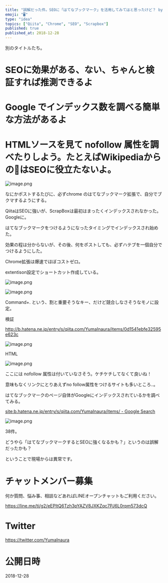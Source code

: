 ```yaml
---
title: "誤解だった件。SEOに「はてなブックマーク」を活用してみてはと思ったけど？ by @yumainaura #ScrapBox #Qiita"
emoji: "🖥"
type: "idea"
topics: ["Qiita", "Chrome", "SEO", "Scrapbox"]
published: true
published_at: 2018-12-28
---
```


別のタイトルたち。

# SEOに効果がある、ない、ちゃんと検証すれば推測できるよ

# Google でインデックス数を調べる簡単な方法があるよ

# HTMLソースを見て nofollow 属性を調べたりしよう。たとえばWikipediaからの🔗はSEOに役立たないよ。


![image.png](https://qiita-image-store.s3.amazonaws.com/0/89618/ddd27d7f-7deb-c3b8-c2cb-fe898826854e.png)

なにかポストするたびに、必ずchrome のはてなブックマーク拡張で、自分でブクマするようにする。

QiitaはSEOに強いが、ScrapBoxは最初はまったくインデックスされなかった。Googleに。

はてなブックマークをつけるようになったタイミングでインデックスされ始めた。

効果の程は分からないが、その後、何をポストしても、必ずハテブを一個自分でつけるようにした。

Chrome拡張は爆速でほぼコストゼロ。


extentison設定でショートカット作成している。

![image.png](https://qiita-image-store.s3.amazonaws.com/0/89618/c67f4348-cced-413f-e4e7-8d9f1d539ae8.png)

![image.png](https://qiita-image-store.s3.amazonaws.com/0/89618/56fbbf4c-2a66-660c-3164-4f656a0574e7.png)

Command+. という、割と重要そうなキー、だけど競合しなさそうなモノに設定。

検証

http://b.hatena.ne.jp/entry/s/qiita.com/YumaInaura/items/0d1541ebfe32595e623c

![image.png](https://qiita-image-store.s3.amazonaws.com/0/89618/20d88be5-3322-f86f-bfb7-6c6cb540e186.png)

HTML

![image.png](https://qiita-image-store.s3.amazonaws.com/0/89618/f18e78d0-b5c1-41fe-00f3-bcdcf96578fa.png)

ここには nofollow 属性は付いていなさそう。ケチケチしてなくて良いね！

意味もなくリンクにとりあえずno follow属性をつけるサイトも多いところ‥。

はてなブックマークのページ自体がGoogleにインデックスされているかを調べてみる。

[site:b.hatena.ne.jp/entry/s/qiita.com/YumaInaura/items/ - Google Search](https://www.google.com/search?q=site%3Ab.hatena.ne.jp%2Fentry%2Fs%2Fqiita.com%2FYumaInaura%2Fitems%2F&oq=site%3Ab.hatena.ne.jp%2Fentry%2Fs%2Fqiita.com%2FYumaInaura%2Fitems%2F&aqs=chrome..69i57j69i58.2340j0j4&sourceid=chrome&ie=UTF-8)


![image.png](https://qiita-image-store.s3.amazonaws.com/0/89618/c6b14784-f026-956f-535b-d7621d4f3fb3.png)

38件。

どうやら「はてなブックマークするとSEOに強くなるかも？」というのは誤解だったかも？

ということで現場からは異常です。








<!-- Update From Qiita API -->

# チャットメンバー募集


何か質問、悩み事、相談などあればLINEオープンチャットもご利用ください。

https://line.me/ti/g2/eEPltQ6Tzh3pYAZV8JXKZqc7PJ6L0rpm573dcQ





# Twitter


https://twitter.com/YumaInaura


<!-- Update From Qiita API -->



# 公開日時

2018-12-28
